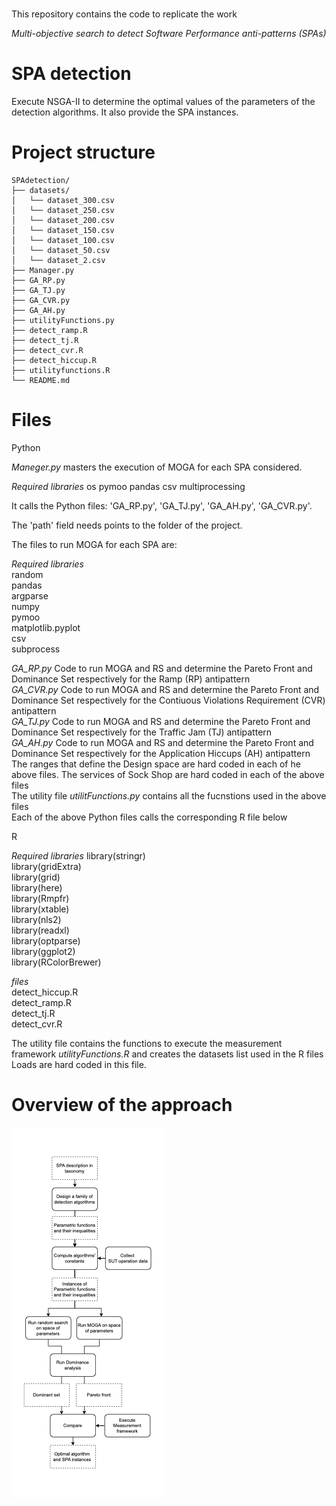 
# 
This repository contains the code to replicate the work 

_Multi-objective search to detect Software Performance anti-patterns (SPAs)_

# SPA detection
Execute NSGA-II to determine the optimal values of the parameters of the detection algorithms. It also provide the SPA instances. 

# Project structure
```
SPAdetection/
├── datasets/ 
│   └── dataset_300.csv 
│   └── dataset_250.csv 
│   └── dataset_200.csv
│   └── dataset_150.csv
│   └── dataset_100.csv
│   └── dataset_50.csv
│   └── dataset_2.csv
├── Manager.py
├── GA_RP.py
├── GA_TJ.py
├── GA_CVR.py
├── GA_AH.py
├── utilityFunctions.py
├── detect_ramp.R
├── detect_tj.R
├── detect_cvr.R
├── detect_hiccup.R
├── utilityfunctions.R
└── README.md
```

# Files

Python

_Maneger.py_ masters the execution of MOGA for each SPA considered. 

_Required libraries_
os
pymoo
pandas
csv
multiprocessing

It calls the Python files: 
'GA_RP.py', 'GA_TJ.py', 'GA_AH.py', 'GA_CVR.py'. 

The 'path' field needs points to the folder of the project.

The files to run MOGA for each SPA are:

_Required libraries_  
random  
pandas   
argparse  
numpy  
pymoo  
matplotlib.pyplot  
csv  
subprocess  

_GA_RP.py_ Code to run MOGA and RS and determine the Pareto Front and Dominance Set respectively for the Ramp (RP) antipattern  
_GA_CVR.py_ Code to run MOGA and RS and determine the Pareto Front and Dominance Set respectively  for the Contiuous Violations Requirement (CVR) antipattern  
_GA_TJ.py_ Code to run MOGA and RS and determine the Pareto Front and Dominance Set respectively for the Traffic Jam (TJ) antipattern  
_GA_AH.py_ Code to run MOGA and RS and determine the Pareto Front and Dominance Set respectively for the Application Hiccups (AH) antipattern  
The ranges that define the Design space are hard coded in each of he above files. 
The services of Sock Shop are hard coded in each of the above files  
The utility file _utilitFunctions.py_ contains all the fucnstions used in the above files  
Each of the above Python files  calls the corresponding R file below  

R  

_Required libraries_
library(stringr)  
library(gridExtra)  
library(grid)  
library(here)  
library(Rmpfr)  
library(xtable)  
library(nls2)  
library(readxl)  
library(optparse)  
library(ggplot2)  
library(RColorBrewer)  

_files_  
detect_hiccup.R  
detect_ramp.R  
detect_tj.R  
detect_cvr.R  

The utility file contains the functions to execute the measurement framework
_utilityFunctions.R_ and creates the datasets list used in the R files
Loads are hard coded in this file.  

# Overview of the approach
![image](Approach.png)


